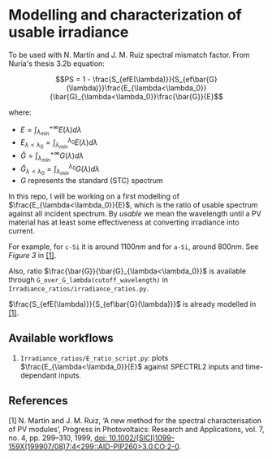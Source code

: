 Modelling and characterization of usable irradiance
===================================================

To be used with N. Martín and J. M. Ruiz spectral mismatch factor. From Nuria's thesis
3.2b equation:

```math
PS = 1 - \frac{S_{efE(\lambda)}}{S_{ef\bar{G}(\lambda)}}\frac{E_{\lambda<\lambda_0}}{\bar{G}_{\lambda<\lambda_0}}\frac{\bar{G}}{E}
```

where:

 * $`E = \int_{\lambda_{min}}^{+\infty} E(\lambda) d\lambda`$
 * $`E_{\lambda<\lambda_0} = \int_{\lambda_{min}}^{\lambda_0} E(\lambda) d\lambda`$
 * $`\bar{G} = \int_{\lambda_{min}}^{+\infty} G(\lambda) d\lambda`$
 * $`\bar{G}_{\lambda<\lambda_0} = \int_{\lambda_{min}}^{\lambda_0} G(\lambda) d\lambda`$
 * $`G`$ represents the standard (STC) spectrum

In this repo, I will be working on a first modelling of
$`\frac{E_{\lambda<\lambda_0}}{E}`$, which is the ratio of usable spectrum against
all incident spectrum. By *usable* we mean the wavelength until a PV material has
at least some effectiveness at converting irradiance into current.

For example, for `c-Si` it is around $`1100 nm`$ and for `a-Si`, around $`800 nm`$.
See *Figure 3* in [[1]](#references).

Also, ratio $`\frac{\bar{G}}{\bar{G}_{\lambda<\lambda_0}}`$ is available through
``G_over_G_lambda(cutoff_wavelength)`` in ``Irradiance_ratios/irradiance_ratios.py``.

$`\frac{S_{efE(\lambda)}}{S_{ef\bar{G}(\lambda)}}`$ is already modelled in
[[1]](#references).


Available workflows
-------------------

1. ``Irradiance_ratios/E_ratio_script.py``: plots $`\frac{E_{\lambda<\lambda_0}}{E}`$
against SPECTRL2 inputs and time-dependant inputs.

References
----------

[1] N. Martín and J. M. Ruiz, ‘A new method for the spectral characterisation of PV modules’,
    Progress in Photovoltaics: Research and Applications, vol. 7, no. 4, pp. 299–310, 1999,
    [doi: 10.1002/(SICI)1099-159X(199907/08)7:4<299::AID-PIP260>3.0.CO;2-0](https://doi.org/10.1002/(SICI)1099-159X(199907/08)7:4<299::AID-PIP260>3.0.CO;2-0).

